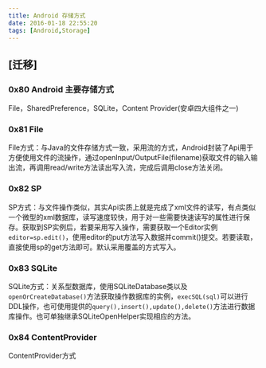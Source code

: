 ```yaml
---
title: Android 存储方式
date: 2016-01-18 22:55:20
tags: [Android,Storage]
---
```


## [迁移]

### 0x80 Android 主要存储方式

File，SharedPreference，SQLite，Content Provider(安卓四大组件之一)

### 0x81 File

File方式：与Java的文件存储方式一致，采用流的方式，Android封装了Api用于方便使用文件的流操作，通过openInput/OutputFile(filename)获取文件的输入输出流，再调用read/write方法读出写入流，完成后调用close方法关闭。

### 0x82 SP

SP方式：与文件操作类似，其实Api实质上就是完成了xml文件的读写，有点类似一个微型的xml数据库，读写速度较快，用于对一些需要快速读写的属性进行保存。获取到SP实例后，若要采用写入操作，需要获取一个Editor实例`editor=sp.edit()`，使用editor的put方法写入数据并commit()提交。若要读取，直接使用sp的get方法即可。默认采用覆盖的方式写入。

### 0x83 SQLite

SQLite方式：关系型数据库，使用SQLiteDatabase类以及`openOrCreateDatabase()`方法获取操作数据库的实例，`execSQL(sql)`可以进行DDL操作，也可使用提供的`query(),insert(),update(),delete()`方法进行数据库操作。也可单独继承SQLiteOpenHelper实现相应的方法。

### 0x84 ContentProvider

ContentProvider方式
